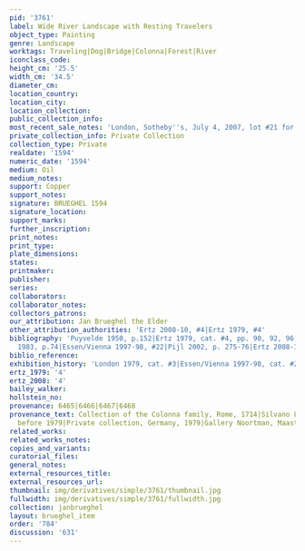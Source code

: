 ```yaml
---
pid: '3761'
label: Wide River Landscape with Resting Travelers
object_type: Painting
genre: Landscape
worktags: Traveling|Dog|Bridge|Colonna|Forest|River
iconclass_code:
height_cm: '25.5'
width_cm: '34.5'
diameter_cm:
location_country:
location_city:
location_collection:
public_collection_info:
most_recent_sale_notes: 'London, Sotheby''s, July 4, 2007, lot #21 for 860,000 pounds'
private_collection_info: Private Collection
collection_type: Private
realdate: '1594'
numeric_date: '1594'
medium: Oil
medium_notes:
support: Copper
support_notes:
signature: BRUEGHEL 1594
signature_location:
support_marks:
further_inscription:
print_notes:
print_type:
plate_dimensions:
states:
printmaker:
publisher:
series:
collaborators:
collaborator_notes:
collectors_patrons:
our_attribution: Jan Brueghel the Elder
other_attribution_authorities: 'Ertz 2008-10, #4|Ertz 1979, #4'
bibliography: 'Puyvelde 1950, p.152|Ertz 1979, cat. #4, pp. 90, 92, 96, 104, 192|Bedoni
  1983, p.74|Essen/Vienna 1997-98, #22|Pijl 2002, p. 275-76|Ertz 2008-10, cat. #22'
biblio_reference:
exhibition_history: 'London 1979, cat. #3|Essen/Vienna 1997-98, cat. #22'
ertz_1979: '4'
ertz_2008: '4'
bailey_walker:
hollstein_no:
provenance: 6465|6466|6467|6468
provenance_text: Collection of the Colonna family, Rome, 1714|Silvano Lodi, Campione,
  before 1979|Private collection, Germany, 1979|Gallery Noortman, Maastricht, 2002
related_works:
related_works_notes:
copies_and_variants:
curatorial_files:
general_notes:
external_resources_title:
external_resources_url:
thumbnail: img/derivatives/simple/3761/thumbnail.jpg
fullwidth: img/derivatives/simple/3761/fullwidth.jpg
collection: janbrueghel
layout: brueghel_item
order: '784'
discussion: '631'
---
```


